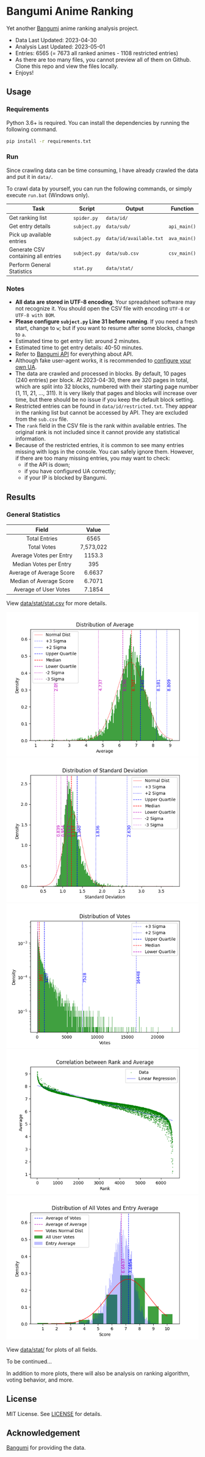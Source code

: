 # Bangumi Anime Ranking

Yet another [Bangumi](https://bgm.tv/) anime ranking analysis project.

- Data Last Updated: 2023-04-30
- Analysis Last Updated: 2023-05-01
- Entries: 6565 (= 7673 all ranked animes - 1108 restricted entries)
- As there are too many files, you cannot preview all of them on Github. Clone this repo and view the files locally.
- Enjoys!

## Usage

### Requirements

Python 3.6+ is required. You can install the dependencies by running the following command.
```bash
pip install -r requirements.txt
```

### Run

Since crawling data can be time consuming, I have already crawled the data and put it in `data/`.

To crawl data by yourself, you can run the following commands, or simply execute `run.bat` (Windows only).

| Task | Script | Output | Function |
| ---- | ------- | ------ | ---- |
| Get ranking list | `spider.py` | `data/id/` | |
| Get entry details | `subject.py` | `data/sub/` | `api_main()` |
| Pick up available entries | `subject.py` | `data/id/available.txt` | `ava_main()` |
| Generate CSV containing all entries | `subject.py` | `data/sub.csv` | `csv_main()` |
| Perform General Statistics | `stat.py` | `data/stat/` | |

### Notes

- **All data are stored in UTF-8 encoding**. Your spreadsheet software may not recognize it. You should open the CSV file with encoding `UTF-8` or `UTF-8 with BOM`.
- **Please configure `subject.py` Line 31 before running**. If you need a fresh start, change to `w`; but if you want to resume after some blocks, change to `a`.
- Estimated time to get entry list: around 2 minutes.
- Estimated time to get entry details: 40-50 minutes.
- Refer to [Bangumi API](https://bangumi.github.io/api/) for everything about API.
- Although fake user-agent works, it is recommended to [configure your own UA](https://github.com/bangumi/api/blob/master/docs-raw/user%20agent.md).
- The data are crawled and processed in blocks. By default, 10 pages (240 entries) per block. At 2023-04-30, there are 320 pages in total, which are split into 32 blocks, numbered with their starting page number (1, 11, 21, ..., 311). It is very likely that pages and blocks will increase over time, but there should be no issue if you keep the default block setting.
- Restricted entries can be found in `data/id/restricted.txt`. They appear in the ranking list but cannot be accessed by API. They are excluded from the `sub.csv` file.
- The `rank` field in the CSV file is the rank within available entries. The original rank is not included since it cannot provide any statistical information.
- Because of the restricted entries, it is common to see many entries missing with logs in the console. You can safely ignore them. However, if there are too many missing entries, you may want to check:
    - if the API is down;
    - if you have configured UA correctly;
    - if your IP is blocked by Bangumi.

## Results

### General Statistics

| Field | Value |
| :-: | :-: |
| Total Entries | 6565 |
| Total Votes | 7,573,022 |
| Average Votes per Entry | 1153.3 |
| Median Votes per Entry | 395 |
| Average of Average Score | 6.6637 |
| Median of Average Score | 6.7071 |
| Average of User Votes | 7.1854 |

View [data/stat/stat.csv](data/stat/stat.csv) for more details.

![Distribution of Average](data/stat/avg.png)
![Distribution of Standard Deviation](data/stat/std.png)
![Distribution of Votes](data/stat/vote.png)
![Correlation between Rank and Average](data/stat/rank_avg.png)
![Distribution of All Votes and Entry Average](data/stat/vote_breakdown.png)

View [data/stat/](data/stat/) for plots of all fields.

To be continued... 

In addition to more plots, there will also be analysis on ranking algorithm, voting behavior, and more.

## License

MIT License. See [LICENSE](LICENSE) for details.

## Acknowledgement

[Bangumi](https://bgm.tv/) for providing the data.

